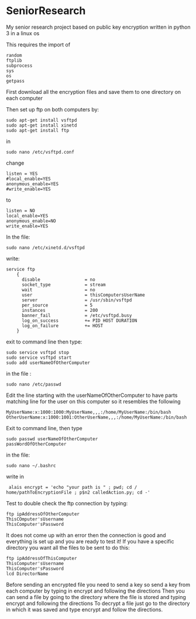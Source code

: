 # SeniorResearch
My senior research project based on public key encryption written in python 3 in a linux os

This requires the import of 

	random
	ftplib
	subprocess
	sys
	os
	getpass
First download all the encryption files and save them to one directory on each computer

Then set up ftp on both computers by:

	sudo apt-get install vsftpd
 	sudo apt-get install xinetd
	sudo apt-get install ftp
in 
	
	sudo nano /etc/vsftpd.conf 
change 
	
	listen = YES
	#local_enable=YES
	anonymous_enable=YES
	#write_enable=YES
to 
	 
	listen = NO
	local_enable=YES
	anonymous_enable=NO
	write_enable=YES	
In the file:
	
	sudo nano /etc/xinetd.d/vsftpd
write:
   
   	service ftp
        {
          disable                 = no
          socket_type             = stream
          wait                    = no
          user                    = thisComputersUserName
          server                  = /usr/sbin/vsftpd
          per_source              = 5
          instances               = 200
          banner_fail             = /etc/vsftpd.busy
          log_on_success          += PID HOST DURATION
          log_on_failure          += HOST
        }
exit to command line then type:	
				
  	sudo service vsftpd stop
  	sudo service vsftpd start
  	sudo add userNameOfOtherComputer
in the file :
	
	sudo nano /etc/passwd
Edit the line starting with the userNameOfOtherComputer to have parts matching line for the user on this computer so it resembles the following

	MyUserName:x:1000:1000:MyUserName,,,:/home/MyUserName:/bin/bash
	OtherUserName:x:1000:1001:OtherUserName,,,:/home/MyUserName:/bin/bash
Exit to command line, then type 
 
	sudo passwd userNameOfOtherComputer
  	passWordOfOtherComputer
	
in the file:
		
	sudo nano ~/.bashrc
write in 
   
	 alais encrypt = 'echo "your path is " ; pwd; cd / home/pathToEncryptionFile ; p$n2 calledAction.py; cd -'
Test to double check the ftp connection by typing:
	
	ftp ipAddressOfOtherComputer
	ThisCOmputer'sUsername
	ThisComputer'sPassword
It does not come up with an error then the connection is good and everything is set up and you are ready to test it!
If you have a specific directory you want all the files to be sent to do this:

	ftp ipAddressOfThisComputer
	ThisComputer'sUsername
	ThisComputer'sPassword
	lcd DirectorName
Before sending an encrypted file you need to send a key so send a key from each computer by typing in encrypt and following the directions
Then you can send a file by going to the directory where the file is stored and typing encrypt and following the directions
To decrypt a file just go to the directory in which it was saved and type encrypt and follow the directions.
